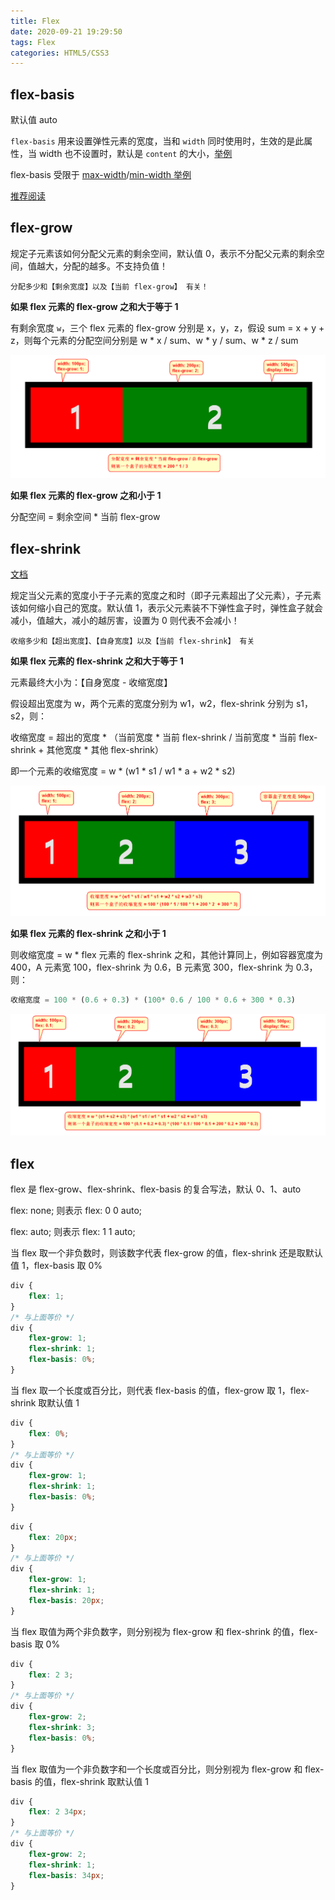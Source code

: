 ```yaml
---
title: Flex
date: 2020-09-21 19:29:50
tags: Flex
categories: HTML5/CSS3
---
```


## flex-basis

默认值 auto

`flex-basis` 用来设置弹性元素的宽度，当和 `width` 同时使用时，生效的是此属性，当 width 也不设置时，默认是 `content` 的大小，[举例](/resource/demos/demo07/01_flex-basis.html)

flex-basis 受限于 [max-width](/resource/demos/demo07/02_flex-basis.html)/[min-width 举例](/resource/demos/demo07/03_flex-basis.html)

[推荐阅读](https://mastery.games/post/the-difference-between-width-and-flex-basis/)

## flex-grow

规定子元素该如何分配父元素的剩余空间，默认值 0，表示不分配父元素的剩余空间，值越大，分配的越多。不支持负值！

```
分配多少和【剩余宽度】以及【当前 flex-grow】 有关！
```

**如果 flex 元素的 flex-grow 之和大于等于 1**

有剩余宽度 `w`，三个 flex 元素的 flex-grow 分别是 x，y，z，假设 sum = x + y + z，则每个元素的分配空间分别是 w \* x / sum、w \* y / sum、w \* z / sum

<img src="/resource/images/pages/h5css3/flex-grow1.png" alt="">

**如果 flex 元素的 flex-grow 之和小于 1**

分配空间 = 剩余空间 \* 当前 flex-grow

## flex-shrink

[文档](https://www.w3.org/TR/css-flexbox-1/#valdef-flex-flex-shrink)

规定当父元素的宽度小于子元素的宽度之和时（即子元素超出了父元素），子元素该如何缩小自己的宽度。默认值 1，表示父元素装不下弹性盒子时，弹性盒子就会减小，值越大，减小的越厉害，设置为 0 则代表不会减小！

```
收缩多少和【超出宽度】、【自身宽度】以及【当前 flex-shrink】 有关
```

**如果 flex 元素的 flex-shrink 之和大于等于 1**

元素最终大小为：【自身宽度 - 收缩宽度】

假设超出宽度为 w，两个元素的宽度分别为 w1，w2，flex-shrink 分别为 s1，s2，则：

收缩宽度 = 超出的宽度 \* （当前宽度 \* 当前 flex-shrink / 当前宽度 \* 当前 flex-shrink + 其他宽度 \* 其他 flex-shrink）

即一个元素的收缩宽度 = w \* (w1 \* s1 / w1 \* a + w2 \* s2)

<img src="/resource/images/pages/h5css3/flex-shrink.png" alt="">

**如果 flex 元素的 flex-shrink 之和小于 1**

则收缩宽度 = w * flex 元素的 flex-shrink 之和，其他计算同上，例如容器宽度为 400，A 元素宽 100，flex-shrink 为 0.6，B 元素宽 300，flex-shrink 为 0.3，则：

```javascript
收缩宽度 = 100 * (0.6 + 0.3) * (100* 0.6 / 100 * 0.6 + 300 * 0.3)
```

<img src="/resource/images/pages/h5css3/flex-shrink2.png" alt="">

## flex

flex 是 flex-grow、flex-shrink、flex-basis 的复合写法，默认 0、1、auto

flex: none; 则表示 flex: 0 0 auto;

flex: auto; 则表示 flex: 1 1 auto;

当 flex 取一个非负数时，则该数字代表 flex-grow 的值，flex-shrink 还是取默认值 1，flex-basis 取 0%

```css
div {
    flex: 1;
}
/* 与上面等价 */
div {
    flex-grow: 1;
    flex-shrink: 1;
    flex-basis: 0%;
}
```

当 flex 取一个长度或百分比，则代表 flex-basis 的值，flex-grow 取 1，flex-shrink 取默认值 1

```css
div {
    flex: 0%;
}
/* 与上面等价 */
div {
    flex-grow: 1;
    flex-shrink: 1;
    flex-basis: 0%;
}
```

```css
div {
    flex: 20px;
}
/* 与上面等价 */
div {
    flex-grow: 1;
    flex-shrink: 1;
    flex-basis: 20px;
}
```

当 flex 取值为两个非负数字，则分别视为 flex-grow 和 flex-shrink 的值，flex-basis 取 0%

```css
div {
    flex: 2 3;
}
/* 与上面等价 */
div {
    flex-grow: 2;
    flex-shrink: 3;
    flex-basis: 0%;
}
```

当 flex 取值为一个非负数字和一个长度或百分比，则分别视为 flex-grow 和 flex-basis 的值，flex-shrink 取默认值 1

```css
div {
    flex: 2 34px;
}
/* 与上面等价 */
div {
    flex-grow: 2;
    flex-shrink: 1;
    flex-basis: 34px;
}
```